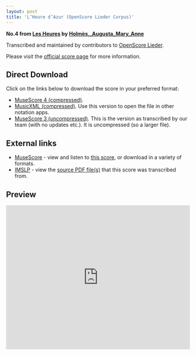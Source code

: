```yaml
---
layout: post
title: 'L’Heure d’Azur (OpenScore Lieder Corpus)'
---
```


__No.4 from [Les Heures](https://fourscoreandmore.org/openscore/lieder/Holm%C3%A8s%2C_Augusta_Mary_Anne/Les_Heures/) by [Holmès,_Augusta_Mary_Anne](https://fourscoreandmore.org/openscore/lieder/Holm%C3%A8s%2C_Augusta_Mary_Anne)__

Transcribed and maintained by contributors to [OpenScore Lieder].

Please visit the [official score page] for more information.

[official score page]: https://musescore.com/openscore-lieder-corpus/scores/5001674
[OpenScore Lieder]: https://musescore.com/openscore-lieder-corpus

## Direct Download

Click on the links below to download the score in your preferred format:
- [MuseScore 4 (compressed)](https://fourscoreandmore.org/openscore/lieder/Holm%C3%A8s%2C_Augusta_Mary_Anne/Les_Heures/4_L%E2%80%99Heure_d%E2%80%99Azur.mscz).
- [MusicXML (compressed)](https://fourscoreandmore.org/openscore/lieder/Holm%C3%A8s%2C_Augusta_Mary_Anne/Les_Heures/4_L%E2%80%99Heure_d%E2%80%99Azur.mxl). Use this version to open the file in other notation apps.
- [MuseScore 3 (uncompressed)](https://raw.githubusercontent.com/OpenScore/Lieder/refs/heads/main/scores/Holm%C3%A8s%2C_Augusta_Mary_Anne/Les_Heures/4_L%E2%80%99Heure_d%E2%80%99Azur/lc5001674.mscx). This is the version as transcribed by our team (with no updates etc.). It is uncompressed (so a larger file).

## External links

- [MuseScore] - view and listen to [this score][MuseScore], or download in a variety of formats.
- [IMSLP] - view the [source PDF file(s)][IMSLP] that this score was transcribed from.

[MuseScore]: https://musescore.com/score/5001674
[IMSLP]: https://imslp.org/wiki/Special:ReverseLookup/55434

## Preview

<iframe width="100%" height="394" src="https://musescore.com/openscore-lieder-corpus/scores/5001674/embed" frameborder="0" allowfullscreen allow="autoplay; fullscreen"></iframe>
